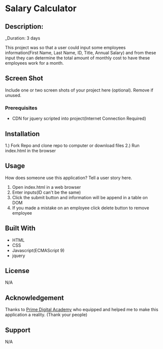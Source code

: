 # Salary Calculator

## Description:

_Duration: 3 days

This project was so that a user could input some employees information(First Name, Last Name, ID, Title, Annual Salary) and from these input they can determine the total amount of monthly cost to have these employees work for a month.

## Screen Shot

Include one or two screen shots of your project here (optional). Remove if unused.

### Prerequisites

- CDN for jquery scripted into project(Internet Connection Required)

## Installation

1.) Fork Repo and clone repo to computer or download files
2.) Run index.html in the browser

## Usage
How does someone use this application? Tell a user story here.

1. Open index.html in a web browser
2. Enter inputs(ID can't be the same)
3. Click the submit button and information will be append in a table on DOM
4. If you made a mistake on an employee click delete button to remove employee

## Built With

- HTML
- CSS
- Javascript(ECMAScript 9)
- jquery

## License
N/A

## Acknowledgement
Thanks to [Prime Digital Academy](www.primeacademy.io) who equipped and helped me to make this application a reality. (Thank your people)

## Support
N/A